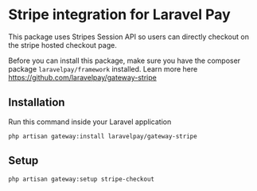 # Stripe integration for Laravel Pay
This package uses Stripes Session API so users can directly checkout on the stripe hosted checkout page.

Before you can install this package, make sure you have the composer package `laravelpay/framework` installed. Learn more here https://github.com/laravelpay/gateway-stripe

## Installation
Run this command inside your Laravel application

```
php artisan gateway:install laravelpay/gateway-stripe
```

## Setup
```
php artisan gateway:setup stripe-checkout
```
